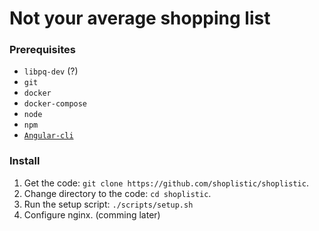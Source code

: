 # Not your average shopping list

### Prerequisites
* `libpq-dev` (?)
* `git`
* `docker`
* `docker-compose`
* `node`
* `npm`
* [`Angular-cli`](https://cli.angular.io/)

### Install

1. Get the code: `git clone https://github.com/shoplistic/shoplistic`.
2. Change directory to the code: `cd shoplistic`.
3. Run the setup script: `./scripts/setup.sh`
4. Configure nginx. (comming later)
